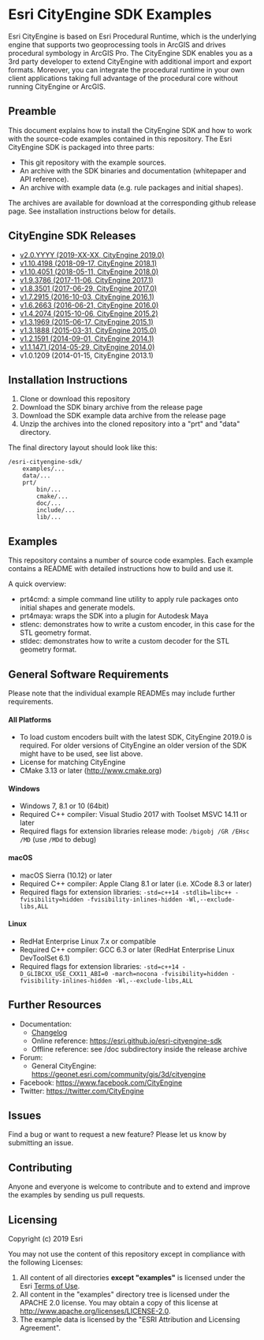 # Esri CityEngine SDK Examples

Esri CityEngine is based on Esri Procedural Runtime, which is the underlying engine that supports two geoprocessing tools in ArcGIS and drives procedural symbology in ArcGIS Pro. The CityEngine SDK enables you as a 3rd party developer to extend CityEngine with additional import and export formats. Moreover, you can integrate the procedural runtime in your own client applications taking full advantage of the procedural core without running CityEngine or ArcGIS.

## Preamble

This document explains how to install the CityEngine SDK and how to work with the source-code examples contained in this repository. The Esri CityEngine SDK is packaged into three parts:
- This git repository with the example sources.
- An archive with the SDK binaries and documentation (whitepaper and API reference).
- An archive with example data (e.g. rule packages and initial shapes).

The archives are available for download at the corresponding github release page. See installation instructions below for details.

## CityEngine SDK Releases
- [v2.0.YYYY (2019-XX-XX, CityEngine 2019.0)](https://github.com/Esri/esri-cityengine-sdk/releases/tag/2.0.YYYY)
- [v1.10.4198 (2018-09-17, CityEngine 2018.1)](https://github.com/Esri/esri-cityengine-sdk/releases/tag/1.10.4198)
- [v1.10.4051 (2018-05-11, CityEngine 2018.0)](https://github.com/Esri/esri-cityengine-sdk/releases/tag/1.10.4051)
- [v1.9.3786 (2017-11-06, CityEngine 2017.1)](https://github.com/Esri/esri-cityengine-sdk/releases/tag/1.9.3786)
- [v1.8.3501 (2017-06-29, CityEngine 2017.0)](https://github.com/Esri/esri-cityengine-sdk/releases/tag/1.8.3501)
- [v1.7.2915 (2016-10-03, CityEngine 2016.1)](https://github.com/Esri/esri-cityengine-sdk/releases/tag/1.7.2915)
- [v1.6.2663 (2016-06-21, CityEngine 2016.0)](https://github.com/Esri/esri-cityengine-sdk/releases/tag/1.6.2663)
- [v1.4.2074 (2015-10-06, CityEngine 2015.2)](https://github.com/Esri/esri-cityengine-sdk/releases/tag/1.4.2074)
- [v1.3.1969 (2015-06-17, CityEngine 2015.1)](https://github.com/Esri/esri-cityengine-sdk/releases/tag/1.3.1969)
- [v1.3.1888 (2015-03-31, CityEngine 2015.0)](https://github.com/Esri/esri-cityengine-sdk/releases/tag/1.3.1888)
- [v1.2.1591 (2014-09-01, CityEngine 2014.1)](https://github.com/Esri/esri-cityengine-sdk/releases/tag/1.2.1591)
- [v1.1.1471 (2014-05-29, CityEngine 2014.0)](https://github.com/Esri/esri-cityengine-sdk/releases/tag/1.1.1471)
- v1.0.1209 (2014-01-15, CityEngine 2013.1)

## Installation Instructions
1. Clone or download this repository
2. Download the SDK binary archive from the release page
3. Download the SDK example data archive from the release page
4. Unzip the archives into the cloned repository into a "prt" and "data" directory.

The final directory layout should look like this:
```
/esri-cityengine-sdk/
    examples/...
    data/...
    prt/
        bin/...
        cmake/...
        doc/...
        include/...
        lib/...
```

## Examples
This repository contains a number of source code examples. Each example contains a README with detailed instructions how to build and use it.

A quick overview:
- prt4cmd: a simple command line utility to apply rule packages onto initial shapes and generate models.
- prt4maya: wraps the SDK into a plugin for Autodesk Maya
- stlenc: demonstrates how to write a custom encoder, in this case for the STL geometry format.
- stldec: demonstrates how to write a custom decoder for the STL geometry format.

## General Software Requirements
Please note that the individual example READMEs may include further requirements.

#### All Platforms
* To load custom encoders built with the latest SDK, CityEngine 2019.0 is required. For older versions of CityEngine an older version of the SDK might have to be used, see list above.
* License for matching CityEngine
* CMake 3.13 or later (http://www.cmake.org)

#### Windows
* Windows 7, 8.1 or 10 (64bit)
* Required C++ compiler: Visual Studio 2017 with Toolset MSVC 14.11 or later
* Required flags for extension libraries release mode: `/bigobj /GR /EHsc /MD` (use `/MDd` to debug)

#### macOS
* macOS Sierra (10.12) or later
* Required C++ compiler: Apple Clang 8.1 or later (i.e. XCode 8.3 or later)
* Required flags for extension libraries: `-std=c++14 -stdlib=libc++ -fvisibility=hidden -fvisibility-inlines-hidden -Wl,--exclude-libs,ALL`

#### Linux
* RedHat Enterprise Linux 7.x or compatible
* Required C++ compiler: GCC 6.3 or later (RedHat Enterprise Linux DevToolSet 6.1)
* Required flags for extension libraries: `-std=c++14 -D_GLIBCXX_USE_CXX11_ABI=0 -march=nocona -fvisibility=hidden -fvisibility-inlines-hidden -Wl,--exclude-libs,ALL`

## Further Resources
* Documentation:
    * [Changelog](changelog.md)
    * Online reference: https://esri.github.io/esri-cityengine-sdk
    * Offline reference: see /doc subdirectory inside the release archive
* Forum:
    * General CityEngine: https://geonet.esri.com/community/gis/3d/cityengine
* Facebook: https://www.facebook.com/CityEngine
* Twitter: https://twitter.com/CityEngine

## Issues

Find a bug or want to request a new feature? Please let us know by submitting an issue.

## Contributing

Anyone and everyone is welcome to contribute and to extend and improve the examples by sending us pull requests.

## Licensing

Copyright (c) 2019 Esri

You may not use the content of this repository except in compliance with the following Licenses:
  1. All content of all directories **except "examples"** is licensed under the Esri [Terms of Use](http://www.esri.com/legal/licensing-translations).
  2. All content in the "examples" directory tree is licensed under the APACHE 2.0 license. You may obtain a copy of this license at http://www.apache.org/licenses/LICENSE-2.0.
  3. The example data is licensed by the "ESRI Attribution and Licensing Agreement".
